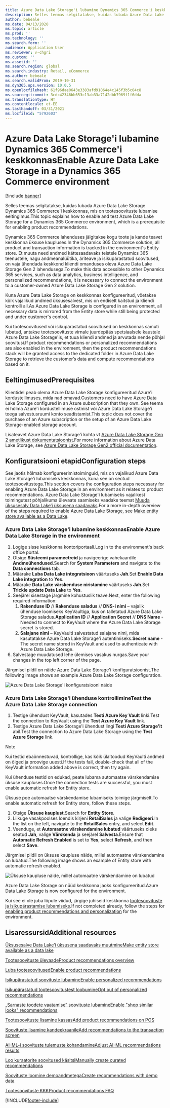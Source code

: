 ```yaml
---
title: Azure Data Lake Storage'i lubamine Dynamics 365 Commerce'i keskkonnas
description: Selles teemas selgitatakse, kuidas lubada Azure Data Lake Storage Dynamics 365 Commerce'i keskkonnas, mis on tootesoovituste lubamise eeltingimus.
author: bebeale
ms.date: 04/13/2020
ms.topic: article
ms.prod: ''
ms.technology: ''
ms.search.form: ''
audience: Application User
ms.reviewer: v-chgri
ms.custom: ''
ms.assetid: ''
ms.search.region: global
ms.search.industry: Retail, eCommerce
ms.author: bebeale
ms.search.validFrom: 2019-10-31
ms.dyn365.ops.version: 10.0.5
ms.openlocfilehash: 61f96dae0643e3383afd91864e4c145f3b5c04c8
ms.sourcegitcommit: 3cdc42346bb653c13ab33a7142dbb7969f1f6dda
ms.translationtype: HT
ms.contentlocale: et-EE
ms.lasthandoff: 03/31/2021
ms.locfileid: "5792603"
---
```

# <a name="enable-azure-data-lake-storage-in-a-dynamics-365-commerce-environment"></a><span data-ttu-id="5ede7-103">Azure Data Lake Storage'i lubamine Dynamics 365 Commerce'i keskkonnas</span><span class="sxs-lookup"><span data-stu-id="5ede7-103">Enable Azure Data Lake Storage in a Dynamics 365 Commerce environment</span></span>

[!include [banner](includes/banner.md)]

<span data-ttu-id="5ede7-104">Selles teemas selgitatakse, kuidas lubada Azure Data Lake Storage Dynamics 365 Commerce'i keskkonnas, mis on tootesoovituste lubamise eeltingimus.</span><span class="sxs-lookup"><span data-stu-id="5ede7-104">This topic explains how to enable and test Azure Data Lake Storage for a Dynamics 365 Commerce environment, which is a prerequisite for enabling product recommendations.</span></span>

<span data-ttu-id="5ede7-105">Dynamics 365 Commerce lahenduses jälgitakse kogu toote ja kande teavet keskkonna üksuse kaupluses.</span><span class="sxs-lookup"><span data-stu-id="5ede7-105">In the Dynamics 365 Commerce solution, all product and transaction information is tracked in the environment's Entity store.</span></span> <span data-ttu-id="5ede7-106">Et muuta need andmed kättesaadavaks teistele Dynamics 365 teenustele, nagu andmeanalüütika, äriteave ja isikupärastatud soovitused, on vaja ühendada keskkond kliendi omanduses oleva Azure Data Lake Storage Gen 2 lahendusega.</span><span class="sxs-lookup"><span data-stu-id="5ede7-106">To make this data accessible to other Dynamics 365 services, such as data analytics, business intelligence, and personalized recommendations, it is necessary to connect the environment to a customer-owned Azure Data Lake Storage Gen 2 solution.</span></span>

<span data-ttu-id="5ede7-107">Kuna Azure Data Lake Storage on keskkonnas konfigureeritud, võetakse kõik vajalikud andmed üksusesalvest, mis on endiselt kaitstud ja kliendi kontrolli all.</span><span class="sxs-lookup"><span data-stu-id="5ede7-107">As Azure Data Lake Storage is configured in an environment, all necessary data is mirrored from the Entity store while still being protected and under customer's control.</span></span>

<span data-ttu-id="5ede7-108">Kui tootesoovitused või isikupärastatud soovitused on keskkonnas samuti lubatud, antakse tootesoovituste virnale juurdepääs spetsiaalsele kaustale Azure Data Lake Storage'is, et tuua kliendi andmed ja arvutada nende põhjal soovitusi.</span><span class="sxs-lookup"><span data-stu-id="5ede7-108">If product recommendations or personalized recommendations are also enabled in the environment, then the product recommendations stack will be granted access to the dedicated folder in Azure Data Lake Storage to retrieve the customer’s data and compute recommendations based on it.</span></span>

## <a name="prerequisites"></a><span data-ttu-id="5ede7-109">Eeltingimused</span><span class="sxs-lookup"><span data-stu-id="5ede7-109">Prerequisites</span></span>

<span data-ttu-id="5ede7-110">Klientidel peab olema Azure Data Lake Storage konfigureeritud Azure'i kordustellimuses, mida nad omavad.</span><span class="sxs-lookup"><span data-stu-id="5ede7-110">Customers need to have Azure Data Lake Storage configured in an Azure subscription that they own.</span></span> <span data-ttu-id="5ede7-111">See teema ei hõlma Azure'i kordustellimuse ostmist või Azure Data Lake Storage'i toega salvestusruumi konto seadistamist.</span><span class="sxs-lookup"><span data-stu-id="5ede7-111">This topic does not cover the purchase of an Azure subscription or the setup of an Azure Data Lake Storage-enabled storage account.</span></span>

<span data-ttu-id="5ede7-112">Lisateavet Azure Data Lake Storage'i kohta vt [Azure Data Lake Storage Gen 2 ametlikust dokumentatsioonist](https://azure.microsoft.com/pricing/details/storage/data-lake).</span><span class="sxs-lookup"><span data-stu-id="5ede7-112">For more information about Azure Data Lake Storage, see [Azure Data Lake Storage Gen2 official documentation](https://azure.microsoft.com/pricing/details/storage/data-lake).</span></span>
  
## <a name="configuration-steps"></a><span data-ttu-id="5ede7-113">Konfiguratsiooni etapid</span><span class="sxs-lookup"><span data-stu-id="5ede7-113">Configuration steps</span></span>

<span data-ttu-id="5ede7-114">See jaotis hõlmab konfigureerimistoiminguid, mis on vajalikud Azure Data Lake Storage'i lubamiseks keskkonnas, kuna see on seotud tootesoovitustega.</span><span class="sxs-lookup"><span data-stu-id="5ede7-114">This section covers the configuration steps necessary for enabling Azure Data Lake Storage in an environment as it relates to product recommendations.</span></span>
<span data-ttu-id="5ede7-115">Azure Data Lake Storage'i lubamiseks vajalikest toimingutest põhjalikuma ülevaate saamiseks vaadake teemat [Muuda üksusesalv Data Lake’i üksusena saadavaks](../fin-ops-core/dev-itpro/data-entities/entity-store-data-lake.md).</span><span class="sxs-lookup"><span data-stu-id="5ede7-115">For a more in-depth overview of the steps required to enable Azure Data Lake Storage, see [Make entity store available as a Data Lake](../fin-ops-core/dev-itpro/data-entities/entity-store-data-lake.md).</span></span>

### <a name="enable-azure-data-lake-storage-in-the-environment"></a><span data-ttu-id="5ede7-116">Azure Data Lake Storage'i lubamine keskkonnas</span><span class="sxs-lookup"><span data-stu-id="5ede7-116">Enable Azure Data Lake Storage in the environment</span></span>

1. <span data-ttu-id="5ede7-117">Logige sisse keskkonna kontoriportaali.</span><span class="sxs-lookup"><span data-stu-id="5ede7-117">Log in to the environment's back office portal.</span></span>
1. <span data-ttu-id="5ede7-118">Otsige **Süsteemi parameetreid** ja navigeerige vahekaardile **Andmeühendused**.</span><span class="sxs-lookup"><span data-stu-id="5ede7-118">Search for **System Parameters** and navigate to the **Data connections** tab.</span></span> 
1. <span data-ttu-id="5ede7-119">Määrake **Luba Data Lake integratsioon** väärtuseks **Jah**.</span><span class="sxs-lookup"><span data-stu-id="5ede7-119">Set **Enable Data Lake integration** to **Yes**.</span></span>
1. <span data-ttu-id="5ede7-120">Määrake **Data Lake värskenduse niristamine** väärtuseks **Jah**.</span><span class="sxs-lookup"><span data-stu-id="5ede7-120">Set **Trickle update Data Lake** to **Yes**.</span></span>
1. <span data-ttu-id="5ede7-121">Seejärel sisestage järgmine kohustuslik teave:</span><span class="sxs-lookup"><span data-stu-id="5ede7-121">Next, enter the following required information:</span></span>
    1. <span data-ttu-id="5ede7-122">**Rakenduse ID** // **Rakenduse saladus** // **DNS-i nimi** – vajalik ühenduse loomiseks KeyVaultiga, kus on talletatud Azure Data Lake Storage saladus.</span><span class="sxs-lookup"><span data-stu-id="5ede7-122">**Application ID** // **Application Secret** // **DNS Name** - Needed to connect to KeyVault where the Azure Data Lake Storage secret is stored.</span></span>
    1. <span data-ttu-id="5ede7-123">**Salajane nimi** – KeyVaulti salvestatud salajane nimi, mida kasutatakse Azure Data Lake Storage'i autentimiseks.</span><span class="sxs-lookup"><span data-stu-id="5ede7-123">**Secret name** - The secret name stored in KeyVault and used to authenticate with Azure Data Lake Storage.</span></span>
1. <span data-ttu-id="5ede7-124">Salvestage muudatused lehe ülemises vasakus nurgas.</span><span class="sxs-lookup"><span data-stu-id="5ede7-124">Save your changes in the top left corner of the page.</span></span>

<span data-ttu-id="5ede7-125">Järgmisel pildil on näide Azure Data Lake Storage'i konfiguratsioonist.</span><span class="sxs-lookup"><span data-stu-id="5ede7-125">The following image shows an example Azure Data Lake Storage configuration.</span></span>

![Azure Data Lake Storage'i konfiguratsiooni näide](./media/exampleADLSConfig1.png)

### <a name="test-the-azure-data-lake-storage-connection"></a><span data-ttu-id="5ede7-127">Azure Data Lake Storage'i ühenduse kontrollimine</span><span class="sxs-lookup"><span data-stu-id="5ede7-127">Test the Azure Data Lake Storage connection</span></span>

1. <span data-ttu-id="5ede7-128">Testige ühendust KeyVault, kasutades **Testi Azure Key Vault** linki.</span><span class="sxs-lookup"><span data-stu-id="5ede7-128">Test the connection to KeyVault using the **Test Azure Key Vault** link.</span></span>
1. <span data-ttu-id="5ede7-129">Testige Azure Data Lake Storage'i ühendust lingi **Testi Azure Storage'it** abil.</span><span class="sxs-lookup"><span data-stu-id="5ede7-129">Test the connection to Azure Data Lake Storage using the **Test Azure Storage** link.</span></span>

> [!NOTE]
> <span data-ttu-id="5ede7-130">Kui testid ebaõnnestuvad, kontrollige, kas kõik ülaltoodud KeyVaulti andmed on õiged ja proovige uuesti.</span><span class="sxs-lookup"><span data-stu-id="5ede7-130">If the tests fail, double-check that all of the KeyVault information added above is correct, then try again.</span></span>

<span data-ttu-id="5ede7-131">Kui ühenduse testid on edukad, peate lubama automaatse värskendamise üksuse kaupluses.</span><span class="sxs-lookup"><span data-stu-id="5ede7-131">Once the connection tests are successful, you must enable automatic refresh for Entity store.</span></span>

<span data-ttu-id="5ede7-132">Üksuse poe automaatse värskendamise lubamiseks toimige järgmiselt.</span><span class="sxs-lookup"><span data-stu-id="5ede7-132">To enable automatic refresh for Entity store, follow these steps.</span></span>

1. <span data-ttu-id="5ede7-133">Otsige **Üksuse kauplust**.</span><span class="sxs-lookup"><span data-stu-id="5ede7-133">Search for **Entity Store**.</span></span>
1. <span data-ttu-id="5ede7-134">Liikuge vasakpoolses loendis kirjeni **RetailSales** ja valige **Redigeeri**.</span><span class="sxs-lookup"><span data-stu-id="5ede7-134">In the list on the left, navigate to the **RetailSales** entry, and select **Edit**.</span></span>
1. <span data-ttu-id="5ede7-135">Veenduge, et **Automaatne värskendamine lubatud** väärtuseks oleks seatud **Jah**, valige **Värskenda** ja seejärel **Salvesta**.</span><span class="sxs-lookup"><span data-stu-id="5ede7-135">Ensure that **Automatic Refresh Enabled** is set to **Yes**, select **Refresh**, and then select **Save**.</span></span>

<span data-ttu-id="5ede7-136">Järgmisel pildil on üksuse kaupluse näide, millel automaatne värskendamine on lubatud.</span><span class="sxs-lookup"><span data-stu-id="5ede7-136">The following image shows an example of Entity store with automatic refresh enabled.</span></span>

![Üksuse kaupluse näide, millel automaatne värskendamine on lubatud](./media/exampleADLSConfig2.png)

<span data-ttu-id="5ede7-138">Azure Data Lake Storage on nüüd keskkonna jaoks konfigureeritud.</span><span class="sxs-lookup"><span data-stu-id="5ede7-138">Azure Data Lake Storage is now configured for the environment.</span></span> 

<span data-ttu-id="5ede7-139">Kui see ei ole juba lõpule viidud, järgige juhiseid keskkonna [tootesoovituste ja isikupärastamise lubamiseks](enable-product-recommendations.md).</span><span class="sxs-lookup"><span data-stu-id="5ede7-139">If not completed already, follow the steps for [enabling product recommendations and personalization](enable-product-recommendations.md) for the environment.</span></span>

## <a name="additional-resources"></a><span data-ttu-id="5ede7-140">Lisaressursid</span><span class="sxs-lookup"><span data-stu-id="5ede7-140">Additional resources</span></span>

[<span data-ttu-id="5ede7-141">Üksusesalve Data Lake’i üksusena saadavaks muutmine</span><span class="sxs-lookup"><span data-stu-id="5ede7-141">Make entity store available as a data lake</span></span>](../fin-ops-core/dev-itpro/data-entities/entity-store-data-lake.md)

[<span data-ttu-id="5ede7-142">Tootesoovituste ülevaade</span><span class="sxs-lookup"><span data-stu-id="5ede7-142">Product recommendations overview</span></span>](product-recommendations.md)

[<span data-ttu-id="5ede7-143">Luba tootesoovitused</span><span class="sxs-lookup"><span data-stu-id="5ede7-143">Enable product recommendations</span></span>](enable-product-recommendations.md)

[<span data-ttu-id="5ede7-144">Isikupärastatud soovituste lubamine</span><span class="sxs-lookup"><span data-stu-id="5ede7-144">Enable personalized recommendations</span></span>](personalized-recommendations.md)

[<span data-ttu-id="5ede7-145">Isikupärastatud tootesoovitustest loobumine</span><span class="sxs-lookup"><span data-stu-id="5ede7-145">Opt out of personalized recommendations</span></span>](personalization-gdpr.md)

[<span data-ttu-id="5ede7-146">„Sarnaste toodete vaatamise” soovituste lubamine</span><span class="sxs-lookup"><span data-stu-id="5ede7-146">Enable "shop similar looks" recommendations</span></span>](shop-similar-looks.md)

[<span data-ttu-id="5ede7-147">Tootesoovituste lisamine kassas</span><span class="sxs-lookup"><span data-stu-id="5ede7-147">Add product recommendations on POS</span></span>](product.md)

[<span data-ttu-id="5ede7-148">Soovituste lisamine kandeekraanile</span><span class="sxs-lookup"><span data-stu-id="5ede7-148">Add recommendations to the transaction screen</span></span>](add-recommendations-control-pos-screen.md)

[<span data-ttu-id="5ede7-149">AI-ML-i soovituste tulemuste kohandamine</span><span class="sxs-lookup"><span data-stu-id="5ede7-149">Adjust AI-ML recommendations results</span></span>](modify-product-recommendation-results.md)

[<span data-ttu-id="5ede7-150">Loo kuraatorite soovitused käsitsi</span><span class="sxs-lookup"><span data-stu-id="5ede7-150">Manually create curated recommendations</span></span>](create-editorial-recommendation-lists.md)

[<span data-ttu-id="5ede7-151">Soovituste loomine demoandmetega</span><span class="sxs-lookup"><span data-stu-id="5ede7-151">Create recommendations with demo data</span></span>](product-recommendations-demo-data.md)

[<span data-ttu-id="5ede7-152">Tootesoovituste KKK</span><span class="sxs-lookup"><span data-stu-id="5ede7-152">Product recommendations FAQ</span></span>](faq-recommendations.md)


[!INCLUDE[footer-include](../includes/footer-banner.md)]
